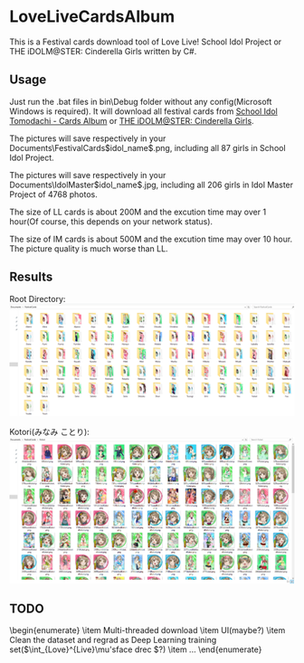 # LoveLiveCardsAlbum
This is a Festival cards download tool of Love Live! School Idol Project or THE iDOLM@STER: Cinderella Girls written by C\#.

## Usage

Just run the .bat files in bin\Debug folder without any config(Microsoft Windows is required). It will download all festival cards from [School Idol Tomodachi - Cards Album](http://schoolido.lu/cards/) or [THE iDOLM@STER: Cinderella Girls](http://www.project-imas.com/wiki/THE_iDOLM@STER:_Cinderella_Girls).

The pictures will save respectively in your Documents\FestivalCards\$idol_name$.png, including all 87 girls in School Idol Project.

The pictures will save respectively in your Documents\IdolMaster\$idol_name$.jpg, including all 206 girls in Idol Master Project of 4768 photos.

The size of LL cards is about 200M and the excution time may over 1 hour(Of course, this depends on your network status).

The size of IM cards is about 500M and the excution time may over 10 hour. The picture quality is much worse than LL. 

## Results

Root Directory:
![result](https://raw.githubusercontent.com/inlmouse/LoveLiveCardsAlbum/master/FestivalCards/bin/Debug/pics/root.png)

Kotori(みなみ ことり):
![result](https://raw.githubusercontent.com/inlmouse/LoveLiveCardsAlbum/master/FestivalCards/bin/Debug/pics/Kotori.png)

## TODO

\begin{enumerate}
    \item Multi-threaded download
    \item UI(maybe?)
    \item Clean the dataset and regrad as Deep Learning training set($\int_{Love}^{Live}\mu'sface drec $?)
    \item ...
\end{enumerate}
